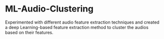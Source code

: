 # ML-Audio-Clustering
Experimented with different audio feature extraction techniques and created a deep Learning-based feature extraction method to cluster the audios based on their features.
